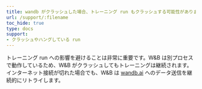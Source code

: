 ```yaml
---
title: wandb がクラッシュした場合、トレーニング run もクラッシュする可能性がありますか？
url: /support/:filename
toc_hide: true
type: docs
support:
- クラッシュやハングしている run
---
```


トレーニング run への影響を避けることは非常に重要です。W&B は別プロセスで動作しているため、W&B がクラッシュしてもトレーニングは継続されます。インターネット接続が切れた場合でも、W&B は [wandb.ai](https://wandb.ai) へのデータ送信を継続的にリトライします。